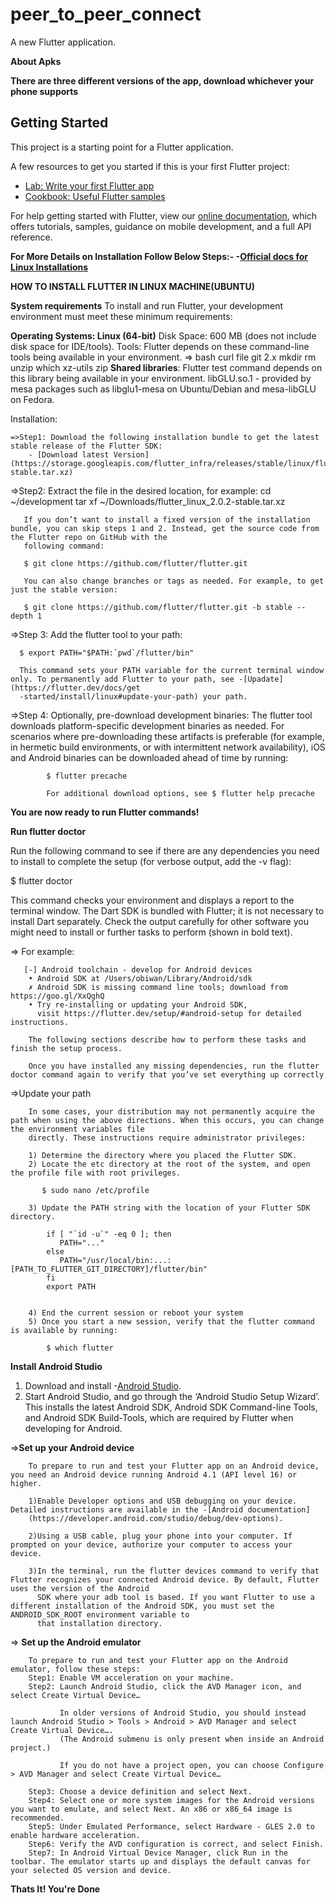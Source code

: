 # peer_to_peer_connect

A new Flutter application.

**About Apks**

**There are three different versions of the app, download whichever your phone supports**

## Getting Started

This project is a starting point for a Flutter application.

A few resources to get you started if this is your first Flutter project:

- [Lab: Write your first Flutter app](https://flutter.dev/docs/get-started/codelab)
- [Cookbook: Useful Flutter samples](https://flutter.dev/docs/cookbook)

For help getting started with Flutter, view our
[online documentation](https://flutter.dev/docs), which offers tutorials,
samples, guidance on mobile development, and a full API reference.


**For More Details on Installation Follow Below Steps:- -[Official docs for Linux Installations](https://flutter.dev/docs/get-started/install/linux)**

**HOW TO INSTALL FLUTTER IN LINUX MACHINE(UBUNTU)**

**System requirements**
To install and run Flutter, your development environment must meet these minimum requirements:

**Operating Systems: Linux (64-bit)**
Disk Space: 600 MB (does not include disk space for IDE/tools).
Tools: Flutter depends on these command-line tools being available in your environment. => bash curl file git 2.x mkdir rm unzip which xz-utils zip
**Shared libraries**: Flutter test command depends on this library being available in your environment.
libGLU.so.1 - provided by mesa packages such as libglu1-mesa on Ubuntu/Debian and mesa-libGLU on Fedora.

Installation:

    =>Step1: Download the following installation bundle to get the latest stable release of the Flutter SDK:
        - [Download latest Version](https://storage.googleapis.com/flutter_infra/releases/stable/linux/flutter_linux_2.0.2-stable.tar.xz)

   =>Step2: Extract the file in the desired location, for example:
        cd ~/development
        tar xf ~/Downloads/flutter_linux_2.0.2-stable.tar.xz
       
       If you don’t want to install a fixed version of the installation bundle, you can skip steps 1 and 2. Instead, get the source code from the Flutter repo on GitHub with the
       following command:
       
       $ git clone https://github.com/flutter/flutter.git
       
       You can also change branches or tags as needed. For example, to get just the stable version:
       
       $ git clone https://github.com/flutter/flutter.git -b stable --depth 1

   =>Step 3: Add the flutter tool to your path:
   
      $ export PATH="$PATH:`pwd`/flutter/bin"

      This command sets your PATH variable for the current terminal window only. To permanently add Flutter to your path, see -[Upadate](https://flutter.dev/docs/get
      -started/install/linux#update-your-path) your path.
      
   =>Step 4: Optionally, pre-download development binaries:
            The flutter tool downloads platform-specific development binaries as needed. For scenarios where pre-downloading these artifacts is preferable (for example, in
            hermetic build environments, or with intermittent network availability), iOS and Android binaries can be downloaded ahead of time by running:
            
            $ flutter precache
            
            For additional download options, see $ flutter help precache
            
   **You are now ready to run Flutter commands!**
   
   **Run flutter doctor**
   
   Run the following command to see if there are any dependencies you need to install to complete the setup (for verbose output, add the -v flag):
   
   $ flutter doctor
    
   This command checks your environment and displays a report to the terminal window. The Dart SDK is bundled with Flutter; it is not necessary to install Dart separately. Check
   the output carefully for other software you might need to install or further tasks to perform (shown in bold text). 
   
   => For example:
   
       [-] Android toolchain - develop for Android devices
        • Android SDK at /Users/obiwan/Library/Android/sdk
        ✗ Android SDK is missing command line tools; download from https://goo.gl/XxQghQ
        • Try re-installing or updating your Android SDK,
          visit https://flutter.dev/setup/#android-setup for detailed instructions.

        The following sections describe how to perform these tasks and finish the setup process.

        Once you have installed any missing dependencies, run the flutter doctor command again to verify that you’ve set everything up correctly
    
   =>Update your path
   
        In some cases, your distribution may not permanently acquire the path when using the above directions. When this occurs, you can change the environment variables file
        directly. These instructions require administrator privileges:
        
        1) Determine the directory where you placed the Flutter SDK.
        2) Locate the etc directory at the root of the system, and open the profile file with root privileges.
           
           $ sudo nano /etc/profile
           
        3) Update the PATH string with the location of your Flutter SDK directory.

            if [ "`id -u`" -eq 0 ]; then
               PATH="..."
            else
               PATH="/usr/local/bin:...:[PATH_TO_FLUTTER_GIT_DIRECTORY]/flutter/bin"
            fi
            export PATH
            

        4) End the current session or reboot your system
        5) Once you start a new session, verify that the flutter command is available by running:

            $ which flutter
            
   **Install Android Studio**
   
   1) Download and install -[Android Studio](https://developer.android.com/studio).
   2) Start Android Studio, and go through the ‘Android Studio Setup Wizard’. This installs the latest Android SDK, Android SDK Command-line Tools, and Android SDK Build-Tools,
      which are required by Flutter when developing for Android.
      
   =>**Set up your Android device**
        
        To prepare to run and test your Flutter app on an Android device, you need an Android device running Android 4.1 (API level 16) or higher.
        
        1)Enable Developer options and USB debugging on your device. Detailed instructions are available in the -[Android documentation]
        (https://developer.android.com/studio/debug/dev-options).
        
        2)Using a USB cable, plug your phone into your computer. If prompted on your device, authorize your computer to access your device.
        
        3)In the terminal, run the flutter devices command to verify that Flutter recognizes your connected Android device. By default, Flutter uses the version of the Android
          SDK where your adb tool is based. If you want Flutter to use a different installation of the Android SDK, you must set the ANDROID_SDK_ROOT environment variable to
          that installation directory.
          
   => **Set up the Android emulator**
   
        To prepare to run and test your Flutter app on the Android emulator, follow these steps:
        Step1: Enable VM acceleration on your machine.
        Step2: Launch Android Studio, click the AVD Manager icon, and select Create Virtual Device…
        
               In older versions of Android Studio, you should instead launch Android Studio > Tools > Android > AVD Manager and select Create Virtual Device…. 
               (The Android submenu is only present when inside an Android project.)
               
               If you do not have a project open, you can choose Configure > AVD Manager and select Create Virtual Device…
               
        Step3: Choose a device definition and select Next.
        Step4: Select one or more system images for the Android versions you want to emulate, and select Next. An x86 or x86_64 image is recommended.
        Step5: Under Emulated Performance, select Hardware - GLES 2.0 to enable hardware acceleration.
        Step6: Verify the AVD configuration is correct, and select Finish.
        Step7: In Android Virtual Device Manager, click Run in the toolbar. The emulator starts up and displays the default canvas for your selected OS version and device.

**Thats It! You're Done**
        
   






   



